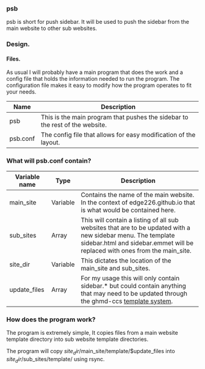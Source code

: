 ### psb

psb is short for push sidebar. It will be used to push the sidebar from the main website to other sub websites.

### Design.

#### Files.

As usual I will probably have a main program that does the work and a config file that holds the information needed to run the program. The configuration file makes it easy to modify how the program operates to fit your needs.

Name | Description
---- | ----
psb | This is the main program that pushes the sidebar to the rest of the website.
psb.conf | The config file that allows for easy modification of the layout.

### What will psb.conf contain?

Variable name | Type | Description
---- | ---- | ----
main_site | Variable | Contains the name of the main website. In the context of edge226.github.io that is what would be contained here.
sub_sites | Array | This will contain a listing of all sub websites that are to be updated with a new sidebar menu. The template sidebar.html and sidebar.emmet will be replaced with ones from the main_site.
site_dir | Variable | This dictates the location of the main_site and sub_sites.
update_files | Array | For my usage this will only contain sidebar.* but could contain anything that may need to be updated through the ghmd-ccs [template system](about-templates.html).

### How does the program work?

The program is extremely simple, It copies files from a main website template directory into sub website template directories.

The program will copy $site_dir/$main_site/template/$update_files into $site_dir/$sub_sites/template/ using rsync.
